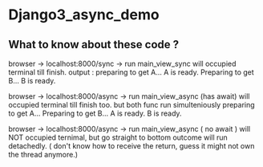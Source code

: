 # Django3_async_demo

## What to know about these code ?

browser -> localhost:8000/sync -> run main_view_sync will occupied terminal till finish. 
output :
preparing to get A...
A is ready.
Preparing to get B...
B is ready.

browser -> localhost:8000/async -> run main_view_async (has await) will occupied terminal till finish too.
but both func run simulteniously
preparing to get A...
Preparing to get B...
A is ready.
B is ready.
 
 browser -> localhost:8000/async -> run main_view_async ( no await ) will NOT occupied ternimal, but go straight to bottom
 outcome will run detachedly. ( don't know how to receive the return, guess it might not own the thread anymore.)
